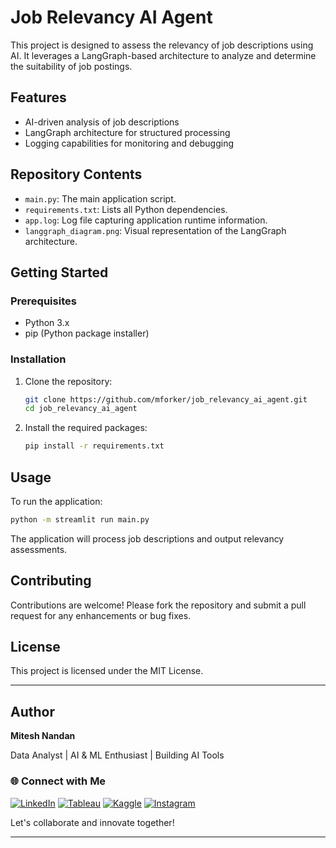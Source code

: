 # Job Relevancy AI Agent

This project is designed to assess the relevancy of job descriptions using AI. It leverages a LangGraph-based architecture to analyze and determine the suitability of job postings.

## Features

* AI-driven analysis of job descriptions
* LangGraph architecture for structured processing
* Logging capabilities for monitoring and debugging

## Repository Contents

* `main.py`: The main application script.
* `requirements.txt`: Lists all Python dependencies.
* `app.log`: Log file capturing application runtime information.
* `langgraph_diagram.png`: Visual representation of the LangGraph architecture.

## Getting Started

### Prerequisites

* Python 3.x
* pip (Python package installer)

### Installation

1. Clone the repository:

   ```bash
   git clone https://github.com/mforker/job_relevancy_ai_agent.git
   cd job_relevancy_ai_agent
   ```



2. Install the required packages:

   ```bash
   pip install -r requirements.txt
   ```



## Usage

To run the application:

```bash
python -m streamlit run main.py
```



The application will process job descriptions and output relevancy assessments.

## Contributing

Contributions are welcome! Please fork the repository and submit a pull request for any enhancements or bug fixes.

## License

This project is licensed under the MIT License.


---
## Author
**Mitesh Nandan**

Data Analyst | AI & ML Enthusiast | Building AI Tools

### 🌐 Connect with Me

[![LinkedIn](https://img.shields.io/badge/LinkedIn-0077B5?style=for-the-badge&logo=linkedin&logoColor=white)](https://www.linkedin.com/in/mitesh-nandan) [![Tableau](https://img.shields.io/badge/Tableau-E97627?style=for-the-badge&logo=tableau&logoColor=white)](https://public.tableau.com/app/profile/mitesh.nandan) 
[![Kaggle](https://img.shields.io/badge/Kaggle-white?style=for-the-badge&logo=kaggle&logoColor=blue&color=f9f9f9)](https://www.kaggle.com/miteshnandan) [![Instagram](https://img.shields.io/badge/Instagram-E1306C?style=for-the-badge&logo=instagram&logoColor=white)](https://www.instagram.com/its.all.nostalgic/)

Let's collaborate and innovate together!

---